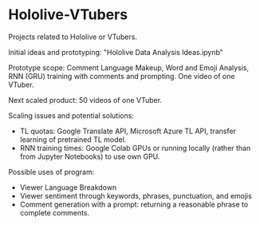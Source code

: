 # Hololive-VTubers
Projects related to Hololive or VTubers.

Initial ideas and prototyping: "Hololive Data Analysis Ideas.ipynb"

Prototype scope: Comment Language Makeup, Word and Emoji Analysis, RNN (GRU) training with comments and prompting. One video of one VTuber.

Next scaled product: 50 videos of one VTuber.

Scaling issues and potential solutions: 
- TL quotas: Google Translate API,  Microsoft Azure TL API, transfer learning of pretrained TL model.
- RNN training times: Google Colab GPUs or running locally (rather than from Jupyter Notebooks) to use own GPU.

Possible uses of program:
- Viewer Language Breakdown
- Viewer sentiment through keywords, phrases, punctuation, and emojis
- Comment generation with a prompt: returning a reasonable phrase to complete comments.
